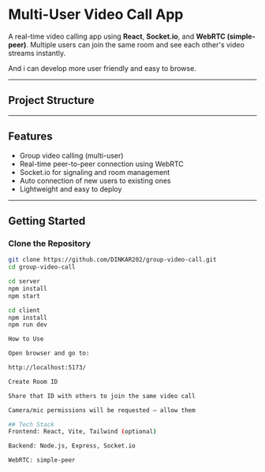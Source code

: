 # Multi-User Video Call App

A real-time video calling app using **React**, **Socket.io**, and **WebRTC (simple-peer)**. Multiple users can join the same room and see each other's video streams instantly.

And i can develop more user friendly and easy to browse.

---

## Project Structure


---

## Features

- Group video calling (multi-user)
- Real-time peer-to-peer connection using WebRTC
- Socket.io for signaling and room management
- Auto connection of new users to existing ones
- Lightweight and easy to deploy


---

## Getting Started

###  Clone the Repository

```bash
git clone https://github.com/DINKAR202/group-video-call.git
cd group-video-call

cd server
npm install
npm start

cd client
npm install
npm run dev

How to Use

Open browser and go to:

http://localhost:5173/

Create Room ID

Share that ID with others to join the same video call

Camera/mic permissions will be requested — allow them

## Tech Stack
Frontend: React, Vite, Tailwind (optional)

Backend: Node.js, Express, Socket.io

WebRTC: simple-peer